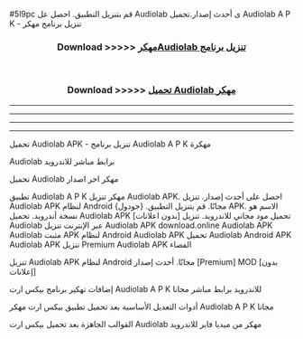 #5l9pc قم بتنزيل التطبيق. احصل عل Audiolab  ى أحدث إصدار.تحميل Audiolab  A P K - تنزيل برنامج مهكر



<div align="center">
<h3>Download >>>>> <a href="https://ar-sites.web.app/?ar= Audiolab ">مهكرAudiolab  تنزيل برنامج</a></h3><br>

<h3>Download >>>>> <a href="https://ar-sites.web.app/?ar= Audiolab ">تحميل Audiolab  مهكر</a></h3>
</div>


----------------------------------------------------------

----------------------------------------------------------

----------------------------------------------------------

----------------------------------------------------------


تحميل Audiolab  APK - تنزيل برنامج Audiolab  A P K مهكرة

Audiolab  برابط مباشر للاندرويد

تحميل Audiolab  مهكر اخر اصدار

تطبيق Audiolab  A P K مهكر
تنزيل Audiolab  APK. احصل على أحدث إصدار.
تنزيل Audiolab  APK لنظام Android مجانًا.
قم بتنزيل التطبيق. {جودول} APK. الاسم هو نسخة أندرويد.
تحميل Audiolab  APK [بدون اعلانات]
تحميل مود مجاني للاندرويد.
تنزيل Audiolab  عبر الإنترنت
تنزيل Audiolab  APK
download.online Audiolab  APK
Audiolab  مثبت APK لنظام Android
Audiolab  APK
تحميل Audiolab  Android APK
Audiolab  APK تنزيل Premium
Audiolab  APK الفضاء

تنزيل Audiolab  APK لنظام Android مجانًا. أحدث إصدار [Premium] MOD [بدون إعلانات]

إضافات تهكير برنامج بيكس ارت Audiolab  A P K للاندرويد برابط مباشر مجانا

أدوات التعديل الأساسية بعد تحميل تطبيق بيكس ارت مهكر Audiolab  A P K مجانا

القوالب الجاهزة بعد تحميل بيكس ارت Audiolab  مهكر من ميديا فاير للاندرويد




